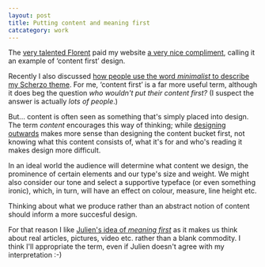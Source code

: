 ```yaml
---
layout: post
title: Putting content and meaning first
catcategory: work
---
```


The [very talented Florent](http://fvsch.com/) paid my website [a very nice compliment](http://twitter.com/#!/fvsch/statuses/78758259493842944), calling it an example of ‘content first’ design.

Recently I also discussed [how people use the word _minimalist_ to describe my Scherzo theme](http://leonpaternoster.com/2011/05/minimalism/). For me, ‘content first’ is a far more useful term, although it does beg the question _who wouldn't put their content first?_ (I suspect the answer is actually _lots of people_.)

<!-- more -->

But… content is often seen as something that's simply placed into design. The term _content_ encourages this way of thinking; while [designing outwards](http://www.alistapart.com/articles/more-meaningful-typography/) makes more sense than designing the content bucket first, not knowing what this content consists of, what it's for and who's reading it makes design more difficult.

In an ideal world the audience will determine what content we design, the prominence of certain elements and our type's size and weight. We might also consider our tone and select a supportive typeface (or even something ironic), which, in turn, will have an effect on colour, measure, line height etc.

Thinking about what we produce rather than an abstract notion of content should inform a more succesful design.

For that reason I like [Julien's idea of _meaning first_](http://leonpaternoster.com/2011/05/minimalism/comment-page-1/#comment-47121) as it makes us think about real articles, pictures, video etc. rather than a blank commodity. I think I'll appropriate the term, even if Julien doesn't agree with my interpretation :-)
